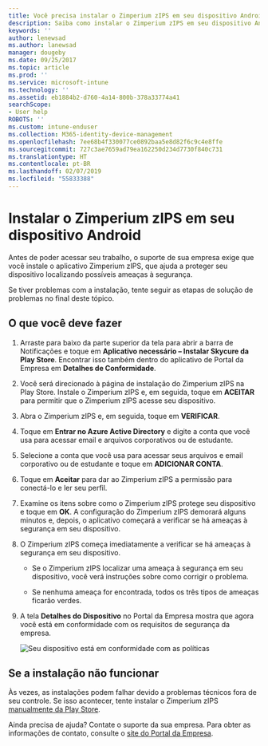```yaml
---
title: Você precisa instalar o Zimperium zIPS em seu dispositivo Android | Microsoft Docs
description: Saiba como instalar o Zimperium zIPS em seu dispositivo Android.
keywords: ''
author: lenewsad
ms.author: lanewsad
manager: dougeby
ms.date: 09/25/2017
ms.topic: article
ms.prod: ''
ms.service: microsoft-intune
ms.technology: ''
ms.assetid: eb1884b2-d760-4a14-800b-378a33774a41
searchScope:
- User help
ROBOTS: ''
ms.custom: intune-enduser
ms.collection: M365-identity-device-management
ms.openlocfilehash: 7ee68b4f330077ce0892baa5e8d82f6c9c4e8ffe
ms.sourcegitcommit: 727c3ae7659ad79ea162250d234d7730f840c731
ms.translationtype: HT
ms.contentlocale: pt-BR
ms.lasthandoff: 02/07/2019
ms.locfileid: "55833388"
---
```

# <a name="install-zimperium-zips-on-your-android-device"></a>Instalar o Zimperium zIPS em seu dispositivo Android

Antes de poder acessar seu trabalho, o suporte de sua empresa exige que você instale o aplicativo Zimperium zIPS, que ajuda a proteger seu dispositivo localizando possíveis ameaças à segurança.

Se tiver problemas com a instalação, tente seguir as etapas de solução de problemas no final deste tópico.

## <a name="what-you-need-to-do"></a>O que você deve fazer

1. Arraste para baixo da parte superior da tela para abrir a barra de Notificações e toque em **Aplicativo necessário – Instalar Skycure da Play Store**. Encontrar isso também dentro do aplicativo de Portal da Empresa em __Detalhes de Conformidade__.

2. Você será direcionado à página de instalação do Zimperium zIPS na Play Store. Instale o Zimperium zIPS e, em seguida, toque em **ACEITAR** para permitir que o Zimperium zIPS acesse seu dispositivo.

3. Abra o Zimperium zIPS e, em seguida, toque em **VERIFICAR**.

4. Toque em **Entrar no Azure Active Directory** e digite a conta que você usa para acessar email e arquivos corporativos ou de estudante.

5. Selecione a conta que você usa para acessar seus arquivos e email corporativo ou de estudante e toque em **ADICIONAR CONTA**.

6. Toque em **Aceitar** para dar ao Zimperium zIPS a permissão para conectá-lo e ler seu perfil.

7. Examine os itens sobre como o Zimperium zIPS protege seu dispositivo e toque em **OK**. A configuração do Zimperium zIPS demorará alguns minutos e, depois, o aplicativo começará a verificar se há ameaças à segurança em seu dispositivo.

8. O Zimperium zIPS começa imediatamente a verificar se há ameaças à segurança em seu dispositivo.

   * Se o Zimperium zIPS localizar uma ameaça à segurança em seu dispositivo, você verá instruções sobre como corrigir o problema.

   * Se nenhuma ameaça for encontrada, todos os três tipos de ameaças ficarão verdes.

11. A tela **Detalhes do Dispositivo** no Portal da Empresa mostra que agora você está em conformidade com os requisitos de segurança da empresa.

    ![Seu dispositivo está em conformidade com as políticas](./media/mtd-device-now-compliant-android.png)

## <a name="if-the-installation-doesnt-work"></a>Se a instalação não funcionar

Às vezes, as instalações podem falhar devido a problemas técnicos fora de seu controle. Se isso acontecer, tente instalar o Zimperium zIPS [manualmente da Play Store](https://play.google.com/store/apps/details?id=com.zimperium.zips).

Ainda precisa de ajuda? Contate o suporte da sua empresa. Para obter as informações de contato, consulte o [site do Portal da Empresa](https://go.microsoft.com/fwlink/?linkid=2010980).
